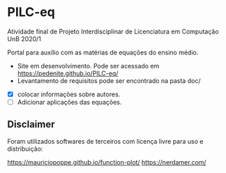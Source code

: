 # PILC-eq
Atividade final de Projeto Interdisciplinar de Licenciatura em Computação UnB 2020/1

Portal para auxílio com as matérias de equações do ensino médio.

* Site em desenvolvimento. Pode ser acessado em https://pedenite.github.io/PILC-eq/
* Levantamento de requisitos pode ser encontrado na pasta doc/

- [x] colocar informações sobre autores.
- [ ] Adicionar aplicações das equações.

## Disclaimer
Foram utilizados softwares de terceiros com licença livre para uso e distribuição:

https://mauriciopoppe.github.io/function-plot/
https://nerdamer.com/
